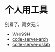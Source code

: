 # 个人用工具

别看了，雨女无瓜

- [WebSSH](http://lucaslan666.space:8888)
- [code-server-arch](http://lucaslan666.space:8080)
- [code-server-oslab](http://lucaslan666.space:8081)
